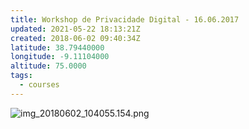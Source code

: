 ```yaml
---
title: Workshop de Privacidade Digital - 16.06.2017
updated: 2021-05-22 18:13:21Z
created: 2018-06-02 09:40:34Z
latitude: 38.79440000
longitude: -9.11104000
altitude: 75.0000
tags:
  - courses
---
```


![img_20180602_104055.154.png](../../_resources/img_20180602_104055.154.png)
